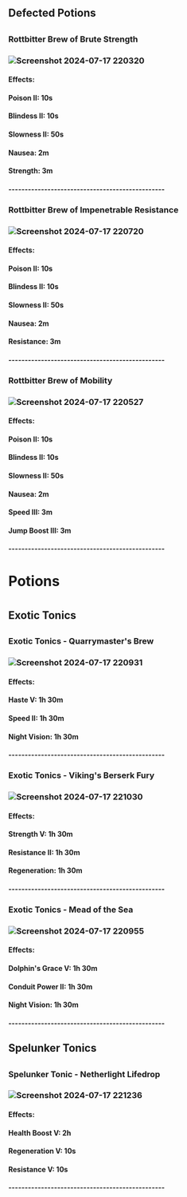 <h2>Defected Potions<h2>

<h3>Rottbitter Brew of Brute Strength<h3>

![Screenshot 2024-07-17 220320](https://github.com/user-attachments/assets/f6674de8-bd13-47c6-9415-e0e5b9d5b754)

<h4>Effects:<h4>
<h4>Poison II: 10s<h4>
<h4>Blindess II: 10s<h4>
<h4>Slowness II: 50s<h4>
<h4>Nausea: 2m<h4>
<h4>Strength: 3m<h4>
------------------------------------------------
<h3>Rottbitter Brew of Impenetrable Resistance<h3>

![Screenshot 2024-07-17 220720](https://github.com/user-attachments/assets/0dc2f367-bfbc-4f93-add8-e3ec75dad159)

<h4>Effects:<h4>
<h4>Poison II: 10s<h4>
<h4>Blindess II: 10s<h4>
<h4>Slowness II: 50s<h4>
<h4>Nausea: 2m<h4>
<h4>Resistance: 3m<h4>
------------------------------------------------
<h3>Rottbitter Brew of Mobility<h3>

![Screenshot 2024-07-17 220527](https://github.com/user-attachments/assets/68c992e5-db9b-45de-a60f-59875f5fd8f4)

<h4>Effects:<h4>
<h4>Poison II: 10s<h4>
<h4>Blindess II: 10s<h4>
<h4>Slowness II: 50s<h4>
<h4>Nausea: 2m<h4>
<h4>Speed III: 3m<h4>
<h4>Jump Boost III: 3m<h4>
------------------------------------------------
<h1>Potions<h1>
<h2>Exotic Tonics<h2>

<h3>Exotic Tonics - Quarrymaster's Brew<h3>

![Screenshot 2024-07-17 220931](https://github.com/user-attachments/assets/bac6640e-f657-4549-805c-c3e7e4b9cda7)

<h4>Effects:<h4>
<h4>Haste V: 1h 30m<h4>
<h4>Speed II: 1h 30m<h4>
<h4>Night Vision: 1h 30m<h4>
------------------------------------------------
<h3>Exotic Tonics - Viking's Berserk Fury<h3>

![Screenshot 2024-07-17 221030](https://github.com/user-attachments/assets/d4076a34-0d4c-48dc-98fc-1fcb868a78d3)

<h4>Effects:<h4>
<h4>Strength V: 1h 30m<h4>
<h4>Resistance II: 1h 30m<h4>
<h4>Regeneration: 1h 30m<h4>
------------------------------------------------
<h3>Exotic Tonics - Mead of the Sea<h3>

![Screenshot 2024-07-17 220955](https://github.com/user-attachments/assets/aa7c8788-cecd-4a5b-af67-2f0807a54c14)

<h4>Effects:<h4>
<h4>Dolphin's Grace V: 1h 30m<h4>
<h4>Conduit Power II: 1h 30m<h4>
<h4>Night Vision: 1h 30m<h4>
------------------------------------------------
<h2>Spelunker Tonics<h2>

<h3>Spelunker Tonic - Netherlight Lifedrop<h3>

![Screenshot 2024-07-17 221236](https://github.com/user-attachments/assets/7f3e1d21-391e-41b4-bc6a-9bca4802cf3e)

<h4>Effects:<h4>
<h4>Health Boost V: 2h<h4>
<h4>Regeneration V: 10s<h4>
<h4>Resistance V: 10s<h4>
------------------------------------------------
